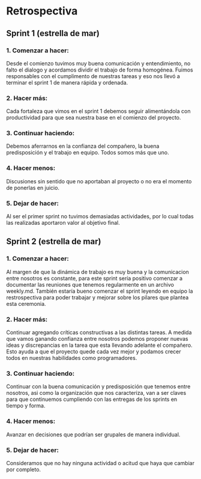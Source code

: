 # **Retrospectiva**

## Sprint 1 (estrella de mar)

### 1. Comenzar a hacer:
Desde el comienzo tuvimos muy buena comunicación y entendimiento, no falto el dialogo y acordamos dividir el trabajo de forma homogénea. Fuimos responsables con el cumplimento de nuestras tareas y eso nos llevó a terminar el sprint 1 de manera rápida y ordenada.

### 2. Hacer más:
Cada fortaleza que vimos en el sprint 1 debemos seguir alimentándola con productividad para que sea nuestra base en el comienzo del proyecto.

### 3. Continuar haciendo:
Debemos aferrarnos en la confianza del compañero, la buena predisposición y el trabajo en equipo. Todos somos más que uno.

### 4. Hacer menos:
Discusiones sin sentido que no aportaban al proyecto o no era el momento de ponerlas en juicio.

### 5. Dejar de hacer:
Al ser el primer sprint no tuvimos demasiadas actividades, por lo cual todas las realizadas aportaron valor al objetivo final.


## Sprint 2 (estrella de mar)

### 1. Comenzar a hacer:
Al margen de que la dinámica de trabajo es muy buena y la comunicacion entre nosotros es constante, para este sprint sería positivo comenzar a documentar las reuniones que tenemos regularmente en un archivo weekly.md. También estaría bueno comenzar el sprint leyendo en equipo la restrospectiva para poder trabajar y mejorar sobre los pilares que plantea esta ceremonia.

### 2. Hacer más:
Continuar agregando críticas constructivas a las distintas tareas. A medida que vamos ganando confianza entre nosotros podemos proponer nuevas ideas y discrepancias en la tarea que esta llevando adelante el compañero. Esto ayuda a que el proyecto quede cada vez mejor y podamos crecer todos en nuestras habilidades como programadores.

### 3. Continuar haciendo:
Continuar con la buena comunicación y predisposición que tenemos entre nosotros, asi como la organización que nos caracteriza, van a ser claves para que continuemos cumpliendo con las entregas de los sprints en tiempo y forma.

### 4. Hacer menos:
Avanzar en decisiones que podrían ser grupales de manera individual.

### 5. Dejar de hacer:
Consideramos que no hay ninguna actividad o acitud que haya que cambiar por completo.


